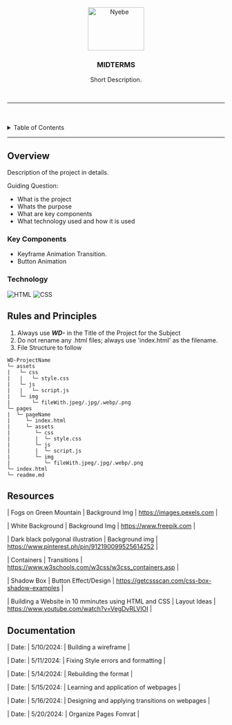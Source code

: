 <a name="readme-top"/>

<br/>

<br />
<div align="center">
  <a href="https://github.com/Gabrrpr/">
  <!-- TODO: If you want to add logo or banner you can add it here -->
    <img src="https://i.pinimg.com/564x/33/09/e5/3309e5b8cd50cd59b081ca21028a01e2.jpg"alt="Nyebe" width="130" height="100">
  </a>
<!-- TODO: MIDTERMS -->
  <h3 align="center">MIDTERMS</h3>
</div>
<!-- TODO: Make a short description -->
<div align="center">
  Short Description.
</div>

<br />

<!-- TODO: Change the zyx-0314 into your github username  -->
<!-- TODO: Change the WD-Template-Project into the same name of your folder -->
![]()

---

<br />
<br />

<!-- TODO: If you want to add more layers for your readme -->
<details>
  <summary>Table of Contents</summary>
  <ol>
    <li>
      <a href="#overview">Overview</a>
      <ol>
        <li>
          <a href="#key-components">Key Components</a>
        </li>
        <li>
          <a href="#technology">Technology</a>
        </li>
      </ol>
    </li>
    <li>
      <a href="#rules-and-principles">Rules and Principles</a>
    </li>
    <li>
      <a href="#resources">Resources</a>
    </li>
  </ol>
</details>

---

## Overview

<!-- TODO: To be changed -->
<!-- The following are just sample -->
Description of the project in details.

Guiding Question:
- What is the project
- Whats the purpose
- What are key components
- What technology used and how it is used

### Key Components
<!-- TODO: List of Key Components -->
<!-- The following are just sample -->
- Keyframe Animation Transition.
- Button Animation

### Technology
<!-- TODO: List of Technology Used -->
![HTML](https://img.shields.io/badge/HTML-E34F26?style=for-the-badge&logo=html5&logoColor=white)
![CSS](https://img.shields.io/badge/CSS-1572B6?style=for-the-badge&logo=css3&logoColor=white)

## Rules and Principles
1. Always use ***WD-*** in the Title of the Project for the Subject
2. Do not rename any .html files; always use 'index.html' as the filename.
3. File Structure to follow

```
WD-ProjectName
└─ assets
|   └─ css
|   |   └─ style.css
|   └─ js
|   |   └─ script.js
|   └─ img
|       └─ fileWith.jpeg/.jpg/.webp/.png
└─ pages
|  └─ pageName
|     └─ index.html
|     └─ assets
|        └─ css
|        |  └─ style.css
|        └─ js
|        |  └─ script.js
|        └─ img
|           └─ fileWith.jpeg/.jpg/.webp/.png
└─ index.html
└─ readme.md
```

## Resources

<!-- TODO: Add References -->
| Fogs on Green Mountain | Background Img | https://images.pexels.com |

| White Background | Background Img | https://www.freepik.com |

| Dark black polygonal illustration | Background img | https://www.pinterest.ph/pin/912190099525614252 |

| Containers | Transitions | https://www.w3schools.com/w3css/w3css_containers.asp |

| Shadow Box | Button Effect/Design | https://getcssscan.com/css-box-shadow-examples |

| Building a Website in 10 mminutes using HTML and CSS | Layout Ideas | https://www.youtube.com/watch?v=VegDvRLVlOI |

## Documentation

| Date: | 5/10/2024: | Building a wireframe |

| Date: | 5/11/2024: | Fixing Style errors and formatting |

| Date: | 5/14/2024: |  Rebuilding the format |

| Date: | 5/15/2024: | Learning and application of webpages |

| Date: | 5/16/2024: | Designing and applying transitions on webpages |

| Date: | 5/20/2024: | Organize Pages Fomrat |

